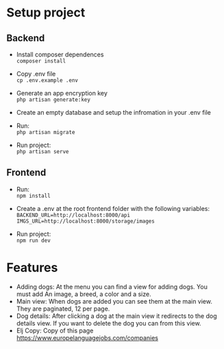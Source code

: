 # Setup project
## Backend
- Install composer dependences  
  `composer install`

- Copy .env file  
  `cp .env.example .env`

- Generate an app encryption key  
  `php artisan generate:key`

- Create an empty database and setup the infromation in your .env file  

- Run:  
  `php artisan migrate`

- Run project:  
  `php artisan serve`

## Frontend
- Run:  
  `npm install`

- Create a .env at the root frontend folder with the following variables:  
  `BACKEND_URL=http://localhost:8000/api`  
  `IMGS_URL=http://localhost:8000/storage/images`

- Run project:  
  `npm run dev`

# Features
- Adding dogs: At the menu you can find a view for adding dogs. You must add An image, a breed, a color and a size.
- Main view: When dogs are added you can see them at the main view. They are paginated, 12 per page.
- Dog details: After clicking a dog at the main view it redirects to the dog details view. If you want to delete the dog you can from this view.
- Elj Copy: Copy of this page https://www.europelanguagejobs.com/companies 
